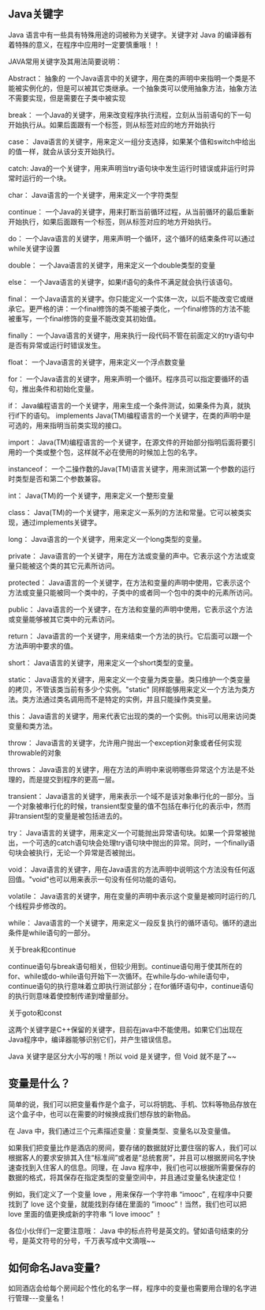 ## Java关键字

Java 语言中有一些具有特殊用途的词被称为关键字。关键字对 Java 的编译器有着特殊的意义，在程序中应用时一定要慎重哦！！

JAVA常用关键字及其用法简要说明：

Abstract： 抽象的 一个Java语言中的关键字，用在类的声明中来指明一个类是不能被实例化的，但是可以被其它类继承。一个抽象类可以使用抽象方法，抽象方法不需要实现，但是需要在子类中被实现

break： 一个Java的关键字，用来改变程序执行流程，立刻从当前语句的下一句开始执行从。如果后面跟有一个标签，则从标签对应的地方开始执行

case： Java语言的关键字，用来定义一组分支选择，如果某个值和switch中给出的值一样，就会从该分支开始执行。

catch:  Java的一个关键字，用来声明当try语句块中发生运行时错误或非运行时异常时运行的一个块。

char： Java语言的一个关键字，用来定义一个字符类型

continue： 一个Java的关键字，用来打断当前循环过程，从当前循环的最后重新开始执行，如果后面跟有一个标签，则从标签对应的地方开始执行。

do： 一个Java语言的关键字，用来声明一个循环，这个循环的结束条件可以通过while关键字设置

double： 一个Java语言的关键字，用来定义一个double类型的变量

else： 一个Java语言的关键字，如果if语句的条件不满足就会执行该语句。

final： 一个Java语言的关键字。你只能定义一个实体一次，以后不能改变它或继承它。更严格的讲：一个final修饰的类不能被子类化，一个final修饰的方法不能被重写，一个final修饰的变量不能改变其初始值。

finally： 一个Java语言的关键字，用来执行一段代码不管在前面定义的try语句中是否有异常或运行时错误发生。

float： 一个Java语言的关键字，用来定义一个浮点数变量

for： 一个Java语言的关键字，用来声明一个循环。程序员可以指定要循环的语句，推出条件和初始化变量。

if： Java编程语言的一个关键字，用来生成一个条件测试，如果条件为真，就执行if下的语句。 implements Java(TM)编程语言的一个关键字，在类的声明中是可选的，用来指明当前类实现的接口。

import： Java(TM)编程语言的一个关键字，在源文件的开始部分指明后面将要引用的一个类或整个包，这样就不必在使用的时候加上包的名字。

instanceof： 一个二操作数的Java(TM)语言关键字，用来测试第一个参数的运行时类型是否和第二个参数兼容。

int： Java(TM)的一个关键字，用来定义一个整形变量

class： Java(TM)的一个关键字，用来定义一系列的方法和常量。它可以被类实现，通过implements关键字。

long： Java语言的一个关键字，用来定义一个long类型的变量。

private： Java语言的一个关键字，用在方法或变量的声中。它表示这个方法或变量只能被这个类的其它元素所访问。

protected： Java语言的一个关键字，在方法和变量的声明中使用，它表示这个方法或变量只能被同一个类中的，子类中的或者同一个包中的类中的元素所访问。

public： Java语言的一个关键字，在方法和变量的声明中使用，它表示这个方法或变量能够被其它类中的元素访问。

return： Java语言的一个关键字，用来结束一个方法的执行。它后面可以跟一个方法声明中要求的值。

short： Java语言的关键字，用来定义一个short类型的变量。

static： Java语言的关键字，用来定义一个变量为类变量。类只维护一个类变量的拷贝，不管该类当前有多少个实例。"static" 同样能够用来定义一个方法为类方法。类方法通过类名调用而不是特定的实例，并且只能操作类变量。

this： Java语言的关键字，用来代表它出现的类的一个实例。this可以用来访问类变量和类方法。

throw： Java语言的关键字，允许用户抛出一个exception对象或者任何实现throwable的对象

throws： Java语言的关键字，用在方法的声明中来说明哪些异常这个方法是不处理的，而是提交到程序的更高一层。

transient： Java语言的关键字，用来表示一个域不是该对象串行化的一部分。当一个对象被串行化的时候，transient型变量的值不包括在串行化的表示中，然而非transient型的变量是被包括进去的。

try： Java语言的关键字，用来定义一个可能抛出异常语句块。如果一个异常被抛出，一个可选的catch语句块会处理try语句块中抛出的异常。同时，一个finally语句块会被执行，无论一个异常是否被抛出。

void： Java语言的关键字，用在Java语言的方法声明中说明这个方法没有任何返回值。"void"也可以用来表示一句没有任何功能的语句。

volatile： Java语言的关键字，用在变量的声明中表示这个变量是被同时运行的几个线程异步修改的。

while： Java语言的一个关键字，用来定义一段反复执行的循环语句。循环的退出条件是while语句的一部分。

关于break和continue

 continue语句与break语句相关，但较少用到。continue语句用于使其所在的for、while或do-while语句开始下一次循环。在while与do-while语句中，continue语句的执行意味着立即执行测试部分；在for循环语句中，continue语句的执行则意味着使控制传递到增量部分。

关于goto和const

这两个关键字是C++保留的关键字，目前在java中不能使用。如果它们出现在Java程序中，编译器能够识别它们，并产生错误信息。


Java 关键字是区分大小写的哦！所以 void 是关键字，但 Void 就不是了~~

## 变量是什么？

简单的说，我们可以把变量看作是个盒子，可以将钥匙、手机、饮料等物品存放在这个盒子中，也可以在需要的时候换成我们想存放的新物品。

在 Java 中，我们通过三个元素描述变量：变量类型、变量名以及变量值。

如果我们把变量比作是酒店的房间，要存储的数据就好比要住宿的客人，我们可以根据客人的要求安排其入住“标准间”或者是“总统套房”，并且可以根据房间名字快速查找到入住客人的信息。同理，在 Java 程序中，我们也可以根据所需要保存的数据的格式，将其保存在指定类型的变量空间中，并且通过变量名快速定位！

例如，我们定义了一个变量 love ，用来保存一个字符串 “imooc” , 在程序中只要找到了 love 这个变量，就能找到存储在里面的 ”imooc”！当然，我们也可以把 love 里面的值更换成新的字符串 “i love imooc” ！

各位小伙伴们一定要注意哦： Java 中的标点符号是英文的。譬如语句结束的分号，是英文符号的分号，千万表写成中文滴哦~~

## 如何命名Java变量?

如同酒店会给每个房间起个性化的名字一样，程序中的变量也需要用合理的名字进行管理---变量名！


